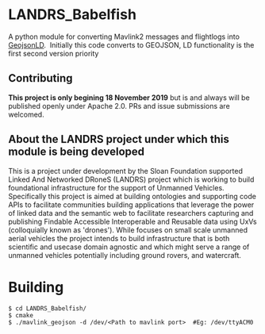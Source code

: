 # LANDRS_Babelfish

A python module for converting Mavlink2[](https://github.com/mavlink/c_library_v2) messages and flightlogs into [GeojsonLD](http://geojson.org/geojson-ld/).  Initially this code converts to GEOJSON, LD functionality is the first second version priority

## Contributing
**This project is only begining 18 November 2019** but is and always will be published openly under Apache 2.0.  PRs and issue submissions are welcomed.

## About the LANDRS project under which this module is being developed
This is a project under development by the Sloan Foundation supported Linked And Networked DRoneS (LANDRS) project which is working to build foundational infrastructure for the support of Unmanned Vehicles.  Specifically this project is aimed at building ontologies and supporting code APIs to facilitate communities building applications that leverage the power of linked data and the semantic web to facilitate researchers capturing and publishing Findable Accessible Interoperable and Reusable data using UxVs (colloquially known as 'drones').  While focuses on small scale unmanned aerial vehicles the project intends to build infrastructure that is both scientific and usecase domain agnostic and which might serve a range of unmanned vehicles potentially including ground rovers, and watercraft.

# Building

```
$ cd LANDRS_Babelfish/
$ cmake
$ ./mavlink_geojson -d /dev/<Path to mavlink port>  #Eg: /dev/ttyACM0
```
